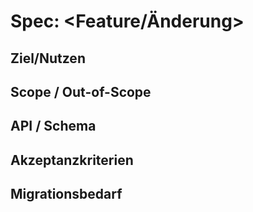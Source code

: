 # Spec: <Feature/Änderung>

## Ziel/Nutzen

## Scope / Out-of-Scope

## API / Schema

## Akzeptanzkriterien

## Migrationsbedarf
